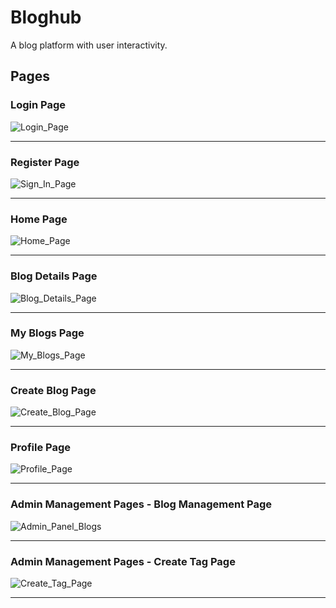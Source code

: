 # Bloghub
A blog platform with user interactivity.

## Pages

### Login Page
![Login_Page](https://github.com/user-attachments/assets/54f5c095-9ddd-4421-be7f-dfba029cd27e)
<hr>

### Register Page
![Sign_In_Page](https://github.com/user-attachments/assets/2aaf8b37-4168-4ce0-b5ea-d75c128cee03)
<hr>

### Home Page
![Home_Page](https://github.com/user-attachments/assets/a171edfa-8586-457c-85a5-48320b1df8e6)
<hr>

### Blog Details Page

![Blog_Details_Page](https://github.com/user-attachments/assets/b1c9df5e-cf9e-466c-985d-e37e8fdacec7)
<hr>

### My Blogs Page
![My_Blogs_Page](https://github.com/user-attachments/assets/b845f625-f81c-4127-a745-6dfa156f4a6f)
<hr>

### Create Blog Page
![Create_Blog_Page](https://github.com/user-attachments/assets/482f11be-a416-44c9-8ad3-93eedd0efb25)
<hr>

### Profile Page
![Profile_Page](https://github.com/user-attachments/assets/0e18452b-9b85-4867-bce3-5075c11175d7)
<hr>

### Admin Management Pages - Blog Management Page
![Admin_Panel_Blogs](https://github.com/user-attachments/assets/8bea35bd-f2be-4eef-b8be-01a7e9deab86)
<hr>

### Admin Management Pages - Create Tag Page
![Create_Tag_Page](https://github.com/user-attachments/assets/d2896baf-ff4c-4a83-829b-3b0bca8744b9)
<hr>
